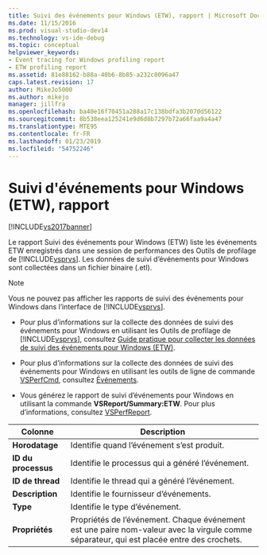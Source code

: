 ```yaml
---
title: Suivi des événements pour Windows (ETW), rapport | Microsoft Docs
ms.date: 11/15/2016
ms.prod: visual-studio-dev14
ms.technology: vs-ide-debug
ms.topic: conceptual
helpviewer_keywords:
- Event tracing for Windows profiling report
- ETW profiling report
ms.assetid: 81e88162-b88a-40b6-8b85-a232c8096a47
caps.latest.revision: 17
author: MikeJo5000
ms.author: mikejo
manager: jillfra
ms.openlocfilehash: ba40e16f70451a288a17c138bdfa3b2070d56122
ms.sourcegitcommit: 8b538eea125241e9d6d8b7297b72a66faa9a4a47
ms.translationtype: MTE95
ms.contentlocale: fr-FR
ms.lasthandoff: 01/23/2019
ms.locfileid: "54752246"
---
```

# <a name="event-tracing-for-windows-etw-report"></a>Suivi d'événements pour Windows (ETW), rapport
[!INCLUDE[vs2017banner](../includes/vs2017banner.md)]

Le rapport Suivi des événements pour Windows (ETW) liste les événements ETW enregistrés dans une session de performances des Outils de profilage de [!INCLUDE[vsprvs](../includes/vsprvs-md.md)]. Les données de suivi d’événements pour Windows sont collectées dans un fichier binaire (.etl).  
  
> [!NOTE]
>  Vous ne pouvez pas afficher les rapports de suivi des événements pour Windows dans l’interface de [!INCLUDE[vsprvs](../includes/vsprvs-md.md)].  
  
-   Pour plus d’informations sur la collecte des données de suivi des événements pour Windows en utilisant les Outils de profilage de [!INCLUDE[vsprvs](../includes/vsprvs-md.md)], consultez [Guide pratique pour collecter les données de suivi des événements pour Windows (ETW)](../profiling/how-to-collect-event-tracing-for-windows-etw-data.md).  
  
-   Pour plus d’informations sur la collecte des données de suivi des événements pour Windows en utilisant les outils de ligne de commande [VSPerfCmd](../profiling/vsperfcmd.md), consultez [Événements](../profiling/events-vsperfcmd.md).  
  
-   Vous générez le rapport de suivi d’événements pour Windows en utilisant la commande **VSReport/Summary:ETW**. Pour plus d’informations, consultez [VSPerfReport](../profiling/vsperfreport.md).  
  
|Colonne|Description|  
|------------|-----------------|  
|**Horodatage**|Identifie quand l’événement s’est produit.|  
|**ID du processus**|Identifie le processus qui a généré l’événement.|  
|**ID de thread**|Identifie le thread qui a généré l’événement.|  
|**Description**|Identifie le fournisseur d’événements.|  
|**Type**|Identifie le type d’événement.|  
|**Propriétés**|Propriétés de l’événement. Chaque événement est une paire nom-valeur avec la virgule comme séparateur, qui est placée entre des crochets.|

